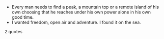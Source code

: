  - Every man needs to find a peak, a mountain top or a remote island of his own choosing that he reaches under his own power alone in his own good time.
 - I wanted freedom, open air and adventure. I found it on the sea.

2 quotes